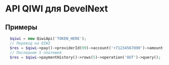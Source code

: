# API QIWI для DevelNext
## Примеры
```php
  $qiwi = new QiwiApi('TOKEN_HERE');
  // Перевод на QIWI
  $res = $qiwi->pay()->providerId(99)->account('+71234567890')->amount(1)->id(Time::millis())->query();
  // Последние 5 платежей
  $res = $qiwi->paymentHistory()->rows(5)->operation('OUT')->query();
```
